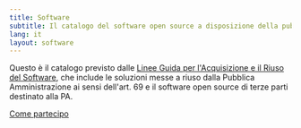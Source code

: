 ```yaml
---
title: Software
subtitle: Il catalogo del software open source a disposizione della pubblica amministrazione.
lang: it
layout: software
---
```


Questo è il catalogo previsto dalle [Linee Guida per l'Acquisizione e il Riuso del Software](https://docs.italia.it/AgID/linee-guida-riuso-software/lg-acquisizione-e-riuso-software-per-pa-docs/it/bozza/), che include le soluzioni messe a riuso dalla Pubblica Amministrazione ai sensi dell'art. 69 e il software open source di terze parti destinato alla PA.

<a href="/it/come-partecipo" class="btn btn-primary mt-2">Come partecipo</a>
